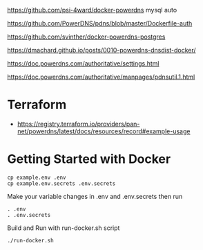 https://github.com/psi-4ward/docker-powerdns mysql auto

https://github.com/PowerDNS/pdns/blob/master/Dockerfile-auth

https://github.com/svinther/docker-powerdns-postgres

https://dmachard.github.io/posts/0010-powerdns-dnsdist-docker/

https://doc.powerdns.com/authoritative/settings.html

https://doc.powerdns.com/authoritative/manpages/pdnsutil.1.html

# Terraform

- https://registry.terraform.io/providers/pan-net/powerdns/latest/docs/resources/record#example-usage


# Getting Started with Docker

```
cp example.env .env
cp example.env.secrets .env.secrets
```

Make your variable changes in .env and .env.secrets then run

```
. .env
. .env.secrets
```

Build and Run with run-docker.sh script

```
./run-docker.sh
```
